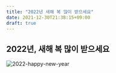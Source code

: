```yaml
---
title: "2022년 새해 복 많이 받으세요"
date: 2021-12-30T21:38:15+09:00
draft: true
---
```


## 2022년, 새해 복 많이 받으세요

![2022-happy-new-year](/img/new-year2022.png)